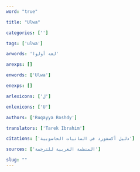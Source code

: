 ```yaml
---
word: "true"

title: "Ulwa"

categories: ['']

tags: ['ulwa']

arwords: 'لغة أولوا'

arexps: []

enwords: ['Ulwa']

enexps: []

arlexicons: ['ل']

enlexicons: ['U']

authors: ['Ruqayya Roshdy']

translators: ['Tarek Ibrahim']

citations: ['دليل أكسفورد في السانيات الحاسوبية']

sources: ['المنظمة العربية للترجمة']

slug: ""
---
```

